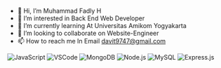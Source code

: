 - 👋 Hi, I’m Muhammad Fadly H
- 👀 I’m interested in Back End Web Developer
- 🌱 I’m currently learning At Universitas Amikom Yogyakarta
- 💞️ I’m looking to collaborate on Website-Engineer
- 📫 How to reach me In Email davit9747@gmail.com

![JavaScript](https://img.shields.io/badge/JavaScript-323330?logo=javascript&logoColor=F7DF1E)
![VSCode](https://img.shields.io/badge/VSCode-007ACC?logo=visual-studio-code&logoColor=white)
![MongoDB](https://img.shields.io/badge/MongoDB-47A248?logo=mongodb&logoColor=white)
![Node.js](https://img.shields.io/badge/Node.js-339933?logo=node.js&logoColor=white)
![MySQL](https://img.shields.io/badge/MySQL-4479A1?logo=mysql&logoColor=white)
![Express.js](https://img.shields.io/badge/Express.js-000000?logo=express&logoColor=white)

<!---
FadlyMuhammad10/FadlyMuhammad10 is a ✨ special ✨ repository because its `README.md` (this file) appears on your GitHub profile.
You can click the Preview link to take a look at your changes.
--->
